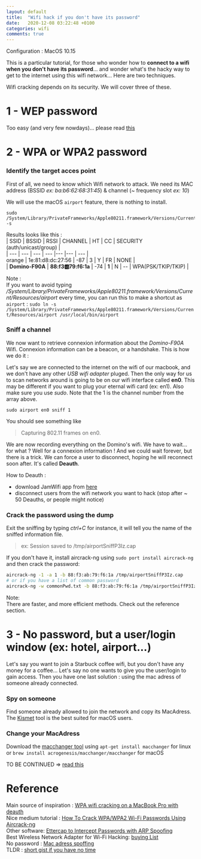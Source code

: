```yaml
---
layout: default
title:  "Wifi hack if you don't have its password"
date:   2020-12-08 03:22:48 +0100
categories: wifi
comments: true
---
```


Configuration : MacOS 10.15

This is a particular tutorial, for those who wonder how to **connect to a wifi when you don't have its password**... and wonder what's the hacky way to get to the internet using this wifi network... Here are two techniques.  

Wifi cracking depends on its security. We will cover three of these.
# 1 - WEP password
Too easy (and very few nowdays)... please read [this](http://jason4zhu.blogspot.com/2014/12/crack-wep-wifi-via-aircrack-ng-in-mac-osx.html)

# 2 - WPA or WPA2 password

### Identify the target acces point
First of all, we need to know which Wifi network to attack. We need its MAC address (BSSID _ex: ba:b6:62:68:31:45_) & channel (~ frequency slot _ex: 10_)

We will use the macOS `airport` feature, there is nothing to install.

```
sudo /System/Library/PrivateFrameworks/Apple80211.framework/Versions/Current/Resources/airport -s
```

Results looks like this :  
| SSID | BSSID | RSSI | CHANNEL | HT | CC | SECURITY (auth/unicast/group) |  
| ---  |  ---  | ---  |  ---    |--- |--- | ---  |  
orange | 1e:81:d8:dc:27:56 | -87 | 3 | Y | FR | NONE |  
| **Domino-F90A** | **88:f3:ab:79:f6:1a** | -74 |  **1** | N | -- | WPA(PSK/TKIP/TKIP) |

Note :  
If you want to avoid typing _/System/Library/PrivateFrameworks/Apple80211.framework/Versions/Current/Resources/airport_ every time, you can run this to make a shortcut as `airport` : ``` sudo ln -s /System/Library/PrivateFrameworks/Apple80211.framework/Versions/Current/Resources/airport /usr/local/bin/airport ```

### Sniff a channel
We now want to retrieve connexion information about the _Domino-F90A_ Wifi. Connexion information can be a beacon, or a handshake. This is how we do it :

Let's say we are connected to the internet on the wifi of our macbook, and we don't have any other _USB wifi adapter_ pluged. Then the only way for us to scan networks around is going to be on our wifi interface called **en0**. This may be different if you want to plug your eternal wifi card (ex: en1). Also make sure you use _sudo_. Note that the 1 is the channel number from the array above.

```
sudo airport en0 sniff 1
```

You should see something like
> Capturing 802.11 frames on en0.


We are now recording everything on the Domino's wifi. We have to wait... for what ? Well for a connexion information ! And we could wait forever, but there is a trick. We can force a user to disconnect, hoping he will reconnect soon after. It's called **Deauth**.

How to Deauth :
- download JamWifi app from [here](http://macheads101.com/pages/downloads/mac.php)
- disconnect users from the wifi network you want to hack (stop after ~ 50 Deauths, or people might notice)

### Crack the password using the dump
Exit the sniffing by typing _ctrl+C_ for instance, it will tell you the name of the sniffed information file.
> ex: Session saved to /tmp/airportSniffP3Iz.cap

If you don't have it, install aircrack-ng using
`sudo port install aircrack-ng` and then crack the password:

```bash
aircrack-ng -1 -a 1 -b 88:f3:ab:79:f6:1a /tmp/airportSniffP3Iz.cap
# or if you have a list of common password
aircrack-ng -w commonPwd.txt -b 88:f3:ab:79:f6:1a /tmp/airportSniffP3Iz.cap
```

Note:  
There are faster, and more efficient methods. Check out the reference section.

# 3 - No password, but a user/login window (ex: hotel, airport...)
Let's say you want to join a Starbuck coffee wifi, but you don't have any money for a coffee... Let's say no one wants to give you the user/login to gain access. Then you have one last solution : using the mac adress of someone already connected.

### Spy on someone
Find someone already allowed to join the network and copy its MacAdress. The [Kismet](Kismet) tool is the best suited for macOS users.

### Change your MacAdress
Download the [macchanger tool](https://github.com/alobbs/macchanger) using `apt-get install macchanger` for linux or `brew install acrogenesis/macchanger/macchanger` for macOS

TO BE CONTINUED => [read this](https://null-byte.wonderhowto.com/how-to/hack-open-hotel-airplane-coffee-shop-wi-fi-with-mac-address-spoofing-0183387/)

# Reference
Main source of inspiration : [WPA wifi cracking on a MacBook Pro with deauth](https://louisabraham.github.io/articles/WPA-wifi-cracking-MBP.html)  
Nice medium tutorial : [How To Crack WPA/WPA2 Wi-Fi Passwords Using Aircrack-ng](https://medium.com/@TheEyeOfCyberBuckeyeSecurity/how-to-crack-wpa-wpa2-wi-fi-passwords-using-aircrack-ng-8cb7161abcf9)  
Other software: [Ettercap to Intercept Passwords with ARP Spoofing](https://null-byte.wonderhowto.com/how-to/use-ettercap-intercept-passwords-with-arp-spoofing-0191191/)  
Best Wireless Network Adapter for Wi-Fi Hacking: [buying List](https://null-byte.wonderhowto.com/how-to/buy-best-wireless-network-adapter-for-wi-fi-hacking-2019-0178550/)  
No password : [Mac adress spoffing](https://null-byte.wonderhowto.com/how-to/hack-open-hotel-airplane-coffee-shop-wi-fi-with-mac-address-spoofing-0183387/)  
TLDR : [short gist if you have no time](https://gist.github.com/victorreyesh/6532800)
